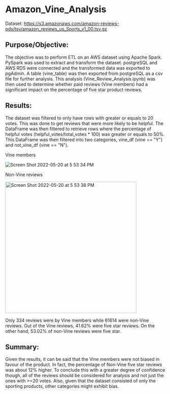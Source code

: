 # Amazon_Vine_Analysis

Dataset: https://s3.amazonaws.com/amazon-reviews-pds/tsv/amazon_reviews_us_Sports_v1_00.tsv.gz

## Purpose/Objective: 

The objective was to perform ETL on an AWS dataset using Apache Spark. PySpark was used to extract and transform the dataset. postgreSQL and AWS RDS were connected and the transformed data was exported to pgAdmin. A table (vine_table) was then exported from postgreSQL as a csv file for further analysis. This analysis (Vine_Review_Analysis.ipynb) was then used to determine whether paid reviews (Vine members) had a significant impact on the percentage of five star product reviews. 

## Results: 

The dataset was filtered to only have rows with greater or equals to 20 votes. This was done to get reviews that were more likely to be helpful. The DataFrame was then filtered to retrieve rows where the percentage of helpful votes (helpful_votes/total_votes * 100) was greater or equals to 50%. This DataFrame was then filtered into two categories, vine_df (vine == "Y") and not_vine_df (vine == "N").  

Vine members

![Screen Shot 2022-05-20 at 5 53 34 PM](https://user-images.githubusercontent.com/92544151/169620555-fb1ac1e4-0c6f-4eb8-baa3-b51c99184104.jpeg)

Non-Vine reviews

<img width="413" alt="Screen Shot 2022-05-20 at 5 53 38 PM" src="https://user-images.githubusercontent.com/92544151/169618956-ab85d45f-41af-4008-8cb3-b7d98fb04dfa.png">

Only 334 reviews were by Vine members while 61614 were non-Vine reviews. Out of the Vine reviews, 41.62% were five star reviews. On the other hand, 53.02% of non-Vine reviews were five star. 

## Summary: 

Given the results, it can be said that the Vine members were not biased in favour of the product. In fact, the percentage of Non-Vine five star reviews was about 12% higher. To conclude this with a greater degree of confidence though, all of the reviews should be considered for analysis and not just the ones with >=20 votes. Also, given that the dataset consisted of only the sporting products, other categories might exhibit bias.
